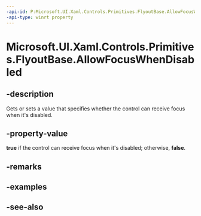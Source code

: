 ```yaml
---
-api-id: P:Microsoft.UI.Xaml.Controls.Primitives.FlyoutBase.AllowFocusWhenDisabled
-api-type: winrt property
---
```


<!-- Property syntax
public bool AllowFocusWhenDisabled { get;  set; }
-->

# Microsoft.UI.Xaml.Controls.Primitives.FlyoutBase.AllowFocusWhenDisabled

## -description
Gets or sets a value that specifies whether the control can receive focus when it's disabled.

## -property-value
**true** if the control can receive focus when it's disabled; otherwise, **false**.

## -remarks

## -examples

## -see-also
